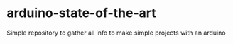 # arduino-state-of-the-art
Simple repository to gather all info to make simple projects with an arduino
